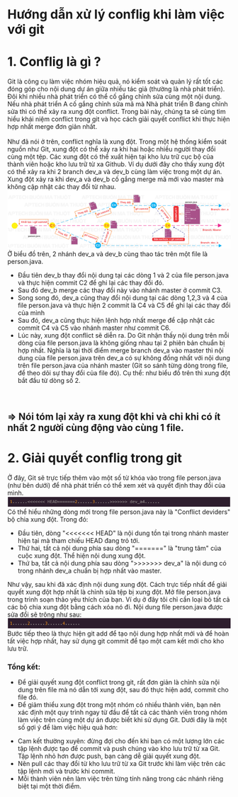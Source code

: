 # Hướng dẫn xử lý conflig khi làm việc với git 

# 1. Conflig là gì ?
Git là công cụ làm việc nhóm hiệu quả, nó kiểm soát và quản lý rất tốt các đóng góp cho nội dung dự án giữa nhiều tác giả 
(thường là nhà phát triển). Đôi khi nhiều nhà phát triển có thể cố gắng chỉnh sửa cùng một nội dung. 
Nếu nhà phát triển A cố gắng chỉnh sửa mã mà Nhà phát triển B đang chỉnh sửa thì có thể xảy ra xung đột conflict.
Trong bài này, chúng ta sẽ cùng tìm hiểu khái niệm conflict trong git và học cách giải quyết conflict 
khi thực hiện hợp nhất merge đơn giản nhất.
<br/>
<br/>
Như đã nói ở trên, conflict nghĩa là xung đột. Trong một hệ thống kiểm soát nguồn như Git,
xung đột có thể xảy ra khi hai hoặc nhiều người thay đổi cùng một tệp. Các xung đột có thể 
xuất hiện tại kho lưu trữ cục bộ của thành viên hoặc kho lưu trữ từ xa Github.
Ví dụ dưới đây cho thấy xung đột có thể xảy ra khi 2 branch dev_a và dev_b
cùng làm việc trong một dự án. Xung đột xảy ra khi dev_a và dev_b cố gắng 
merge mã mới vào master mà không cập nhật các thay đổi từ nhau.
<br/>
![img.png](img.png) 
<br/>
Ở biểu đồ trên, 2 nhánh dev_a và dev_b cùng thao tác trên một file là person.java.
- Đầu tiên dev_b thay đổi nội dung tại các dòng 1 và 2 của file person.java và thực hiện commit C2 để ghi lại các thay đổi đó.
- Sau đó dev_b merge các thay đổi này vào nhánh master ở commit C3.
- Song song đó, dev_a cũng thay đổi nội dung tại các dòng 1,2,3 và 4 của file person.java và thực hiện 2 commit là C4 và C5 để ghi lại các thay đổi của mình
- Sau đó, dev_a cũng thực hiện lệnh hợp nhất merge để cập nhật các commit C4 và C5 vào nhánh master như commit C6.
- Lúc này, xung đột conflict sẽ diễn ra. Do Git nhận thấy nội dung trên mỗi dòng của file person.java là không giống nhau tại 2 phiên bản chuẩn bị hợp nhất. Nghĩa là tại thời điểm merge branch dev_a vào master thì nội dung của file person.java trên dev_a có sự không đồng nhất với nội dung trên file person.java của nhánh master (Git so sánh từng dòng trong file, để theo dõi sự thay đổi của file đó). Cụ thể: như biểu đồ trên thì xung đột bắt đầu từ dòng số 2.
<br/>

## =>  Nói tóm lại xảy ra xung đột khi và chỉ khi có ít nhất 2 người cùng động vào cùng 1 file. 

# 2. Giải quyết conflig trong git 
Ở đây, Git sẽ trực tiếp thêm vào một số từ khóa vào trong file person.java (như bên dưới) để nhà phát triển có thể xem xét và quyết định thay đổi của mình.
![img_1.png](img_1.png)
<br/>
Có thể hiểu những dòng mới trong file person.java này là "Conflict deviders" bộ chia xung đột. Trong đó:
+ Đầu tiên, dòng "<<<<<<< HEAD" là nội dung tồn tại trong nhánh master hiện tại mà tham chiếu HEAD đang trỏ tới.
+ Thứ hai, tất cả nội dung phía sau dòng "=======" là "trung tâm" của cuộc xung đột. Thể hiện nội dung xung đột.
+ Thứ ba, tất cả nội dung phía sau dòng ">>>>>>> dev_a" là nội dung có trong nhánh dev_a chuẩn bị hợp nhất vào master.

Như vậy, sau khi đã xác định nội dung xung đột. Cách trực tiếp nhất để giải quyết xung đột hợp nhất là chỉnh sửa tệp bị xung đột. Mở file person.java trong trình soạn thảo yêu thích của bạn. Ví dụ ở đây tôi chỉ cần loại bỏ tất cả các bộ chia xung đột bằng cách xóa nó đi. Nội dung file person.java được sửa đổi sẽ trông như sau:
![img_2.png](img_2.png)
<br/>
Bước tiếp theo là thực hiện git add để tạo nội dung hợp nhất mới và để hoàn tất việc hợp nhất, hay sử dụng git commit để tạo một cam kết mới cho kho lưu trữ.

### Tổng kết:
- Để giải quyết xung đột conflict trong git, rất đơn giản là chỉnh sửa nội dung trên file mà nó dẫn tới xung đột, sau đó thực hiện add, commit cho file đó.
- Để giảm thiểu xung đột trong một nhóm có nhiều thành viên, bạn nên xác định một quy trình ngay từ đầu để tất cả các thành viên trong nhóm làm việc trên cùng một dự án được biết khi sử dụng Git. Dưới đây là một số gợi ý để làm việc hiệu quả hơn:
+ Cam kết thường xuyên: đừng đợi cho đến khi bạn có một lượng lớn các tập lệnh được tạo để commit và push chúng vào kho lưu trữ từ xa Git. Tập lệnh nhỏ hơn được push, bạn càng dễ giải quyết xung đột.
+ Nên pull các thay đổi từ kho lưu trữ từ xa Git trước khi làm việc trên các tập lệnh mới và trước khi commit.
+ Mỗi thành viên nên làm việc trên từng tính năng trong các nhánh riêng biệt tại một thời điểm.
